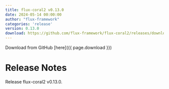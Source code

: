 ```yaml
---
title: flux-coral2 v0.13.0
date: 2024-05-14 00:00:00
author: "flux-framework"
categories: 'release'
version: 0.13.0
download: https://github.com/flux-framework/flux-coral2/releases/download/v0.13.0/flux-coral2-0.13.0.tar.gz
---
```


Download from GitHub [here]({{ page.download }})

# Release Notes

Release flux-coral2 v0.13.0.